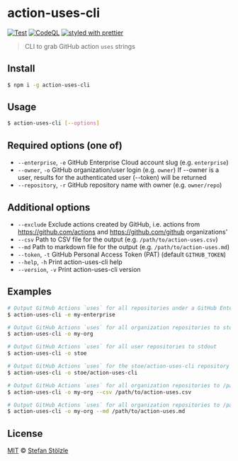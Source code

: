 # action-uses-cli

[![Test](https://github.com/stoe/action-uses-cli/actions/workflows/test.yml/badge.svg)](https://github.com/stoe/action-uses-cli/actions/workflows/test.yml) [![CodeQL](https://github.com/stoe/action-uses-cli/actions/workflows/codeql.yml/badge.svg)](https://github.com/stoe/action-uses-cli/actions/workflows/codeql.yml) [![styled with prettier](https://img.shields.io/badge/styled_with-prettier-ff69b4.svg)](https://github.com/prettier/prettier)

> CLI to grab GitHub action `uses` strings

## Install

```sh
$ npm i -g action-uses-cli
```

## Usage

```sh
$ action-uses-cli [--options]
```

## Required options (one of)

- `--enterprise`, `-e` GitHub Enterprise Cloud account slug (e.g. `enterprise`)
- `--owner`, `-o` GitHub organization/user login (e.g. `owner`)
  If --owner is a user, results for the authenticated user (--token) will be returned
- `--repository`, `-r` GitHub repository name with owner (e.g. `owner/repo`)

## Additional options

- `--exclude` Exclude actions created by GitHub, i.e. actions from https://github.com/actions and https://github.com/github organizations'
- `--csv` Path to CSV file for the output (e.g. `/path/to/action-uses.csv`)
- `--md` Path to markdown file for the output (e.g. `/path/to/action-uses.md`)
- `--token`, `-t` GitHub Personal Access Token (PAT) (default `GITHUB_TOKEN`)
- `--help`, `-h` Print action-uses-cli help
- `--version`, `-v` Print action-uses-cli version

## Examples

```sh
# Output GitHub Actions `uses` for all repositories under a GitHub Enterprise Cloud account to stdout
$ action-uses-cli -e my-enterprise

# Output GitHub Actions `uses` for all organization repositories to stdout
$ action-uses-cli -o my-org

# Output GitHub Actions `uses` for all user repositories to stdout
$ action-uses-cli -o stoe

# Output GitHub Actions `uses` for the stoe/action-uses-cli repository to stdout
$ action-uses-cli -o stoe/action-uses-cli

# Output GitHub Actions `uses` for all organization repositories to /path/to/action-uses.csv
$ action-uses-cli -o my-org --csv /path/to/action-uses.csv

# Output GitHub Actions `uses` for all organization repositories to /path/to/action-uses.md
$ action-uses-cli -o my-org --md /path/to/action-uses.md
```

## License

[MIT](./license) © [Stefan Stölzle](https://github.com/stoe)
